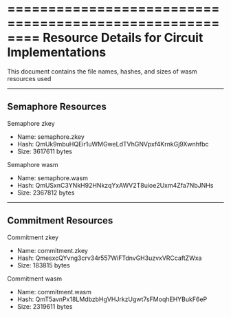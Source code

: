 ========================================================
Resource Details for Circuit Implementations
========================================================
This document contains the file names, hashes, and sizes of wasm resources used

----------------------
Semaphore Resources
----------------------
Semaphore zkey
  - Name: semaphore.zkey
  - Hash: QmUk9mbuHQEir1uWMGweLdTVhGNVpxf4KrnkGj9Xwnhfbc
  - Size: 3617611 bytes

Semaphore wasm
  - Name: semaphore.wasm
  - Hash: QmUSxnC3YNkH92HNkzqYxAWV2T8uioe2Uxm4Zfa7NbJNHs
  - Size: 2367812 bytes

----------------------
Commitment Resources
----------------------
Commitment zkey
  - Name: commitment.zkey
  - Hash: QmesxcQYvng3crv34r557WiFTdnvGH3uzvxVRCcaftZWxa
  - Size: 183815 bytes

Commitment wasm
  - Name: commitment.wasm
  - Hash: QmT5avnPx18LMdbzbHgVHJrkzUgwt7sFMoqhEHYBukF6eP
  - Size: 2319611 bytes
